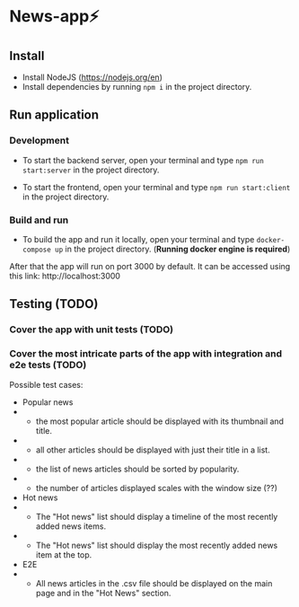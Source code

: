 # News-app⚡

## Install
- Install NodeJS (https://nodejs.org/en)
- Install dependencies by running `npm i`  in the project directory.

## Run application

### Development


- To start the backend server, open your terminal and type `npm run start:server` in the project directory.

- To start the frontend, open your terminal and type `npm run start:client` in the project directory.

### Build and run

- To build the app and run it locally, open your terminal and type `docker-compose up` in the project directory. 
(**Running docker engine is required**)

After that the app will run on port 3000 by default. It can be accessed using this link: http://localhost:3000

## Testing (TODO)

### Cover the app with unit tests (TODO)

### Cover the most intricate parts of the app with integration and e2e tests (TODO)

Possible test cases:
- Popular news
- - the most popular article should be displayed with its thumbnail and title.
- - all other articles should be displayed with just their title in a list.
- - the list of news articles should be sorted by popularity.
- - the number of articles displayed scales with the window size (??)
- Hot news
- - The "Hot news" list should display a timeline of the most recently added news items.
- - The "Hot news" list should display the most recently added news item at the top.
- E2E
- - All news articles in the .csv file should be displayed on the main page and in the "Hot News" section.
 
